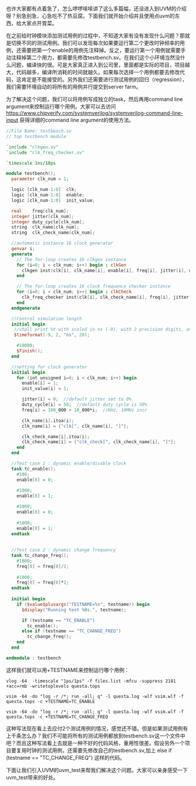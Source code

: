也许大家都有点着急了，怎么啰啰嗦嗦讲了这么多篇幅，还没进入到UVM的介绍呀？别急别急，心急吃不了热豆腐。下面我们就开始介绍并且使用点uvm的东西，给大家点开胃菜。

在之前给时钟模块添加测试用例的过程中，不知道大家有没有发现什么问题？那就是切换不同的测试用例。我们可以发现每次如果要运行第二个更改时钟频率的用例，还需要把第一个enable的用例先注释掉。反之，要运行第一个用例就需要手动注释掉第二个用力，都需要先修改testbench.sv。在我们这个小环境当然没什么问题，编译快的很。可是大家真正进入到公司里，里面都是实际的项目，项目越大，代码越多，编译所消耗的时间就越久。如果每次选择一个用例都要去修改代码，这肯定是不能接受的。另外我们还需要进行测试用例的回归（regression），我们需要环境自动的将所有的用例并行提交到server farm。

为了解决这个问题，我们可以将用例写成独立的task，然后再用command line argument来控制运行哪个用例。大家可以去访问 https://www.chipverify.com/systemverilog/systemverilog-command-line-input 获得详细的command line argument的使用方法。


```verilog
//File Name: testbench.sv
// top testbench module

`include "clkgen.sv"
`include "clk_freq_checker.sv"

`timescale 1ns/10ps

module testbench();
  parameter clk_num = 1;

  logic [clk_num-1:0]  clk;
  logic [clk_num-1:0]  enable;
  logic [clk_num-1:0]  init_value;

  real    freq[clk_num];
  integer jitter[clk_num];
  integer duty_cycle[clk_num];
  string  clk_name[clk_num];
  string  clk_check_name[clk_num];

  //automatic instance 16 clock generator
  genvar i;
  generate
    // The for-loop creates 16 clkgen instance
    for (i=0; i < clk_num; i++) begin : clkGen
      clkgen inst(clk[i], clk_name[i], enable[i], freq[i], jitter[i], duty_cycle[i], init_value[i]);
    end

    // The for-loop creates 16 clock frequence checker instance
    for (i=0; i < clk_num; i++) begin : clkCheck
      clk_freq_checker inst(clk[i], clk_check_name[i], freq[i], jitter[i]);
    end
  endgenerate

  //Control simulation length
  initial begin
   //shall print %t with scaled in ns (-9), with 2 precision digits, and would print the "ns" string after time
   $timeformat(-9, 2, "ns", 20);

    #10000;
    $finish();
  end

  //setting for clock generator
  initial begin
    for (int unsigned i=0; i < clk_num; i++) begin
      enable[i] = 1;
      init_value[i] = 1;

      jitter[i] = 0;  //default jitter set to 0%
      duty_cycle[i] = 50;  //default duty cycle is 50%  
      freq[i] = 100_000 + 10_000*i;  //KHz, 10MHz incr

      clk_name[i].itoa(i);
      clk_name[i] = {"clk[", clk_name[i], "]"};

      clk_check_name[i].itoa(i);
      clk_check_name[i] = {"clk_check[", clk_check_name[i], "]"};
    end
  end

  //Test case 1 : dynamic enable/disable clock
  task tc_enable();
    #100;
    enable[0] = 0;
    
    #1000;
    enable[0] = 1;

    #1000;
    enable[0] = 0;
    
    #1000;
    enable[0] = 1;
  endtask
 
    
  //Test case 2 : dynamic change frequency
  task tc_change_freq();
    #1000;
    freq[0] = freq[0]/2;
    
    #1000;
    freq[0] = freq[0]*2;
  endtask
    
  initial begin
    if ($value$plusargs("TESTNAME=%s", testname)) begin
      $display("Running test %0s.", testname);

      if (testname == "TC_ENABLE")
        tc_enable();
      else if (testname == "TC_CHANGE_FREQ")
        tc_change_freq(); 
    end
  end

endmodule : testbench

```



这样我们就可以用+TESTNAME来控制运行哪个用例：

```shell
vlog -64  -timescale "1ps/1ps" -f files.list -mfcu -suppress 2181 +acc=rmb -writetoplevels questa.tops

vsim -64 -do "log -r /*; run -all; q" -l questa.log -wlf vsim.wlf -f questa.tops -c +TESTNAME=TC_ENABLE

vsim -64 -do "log -r /*; run -all; q" -l questa.log -wlf vsim.wlf -f questa.tops -c +TESTNAME=TC_CHANGE_FREQ

```



这种写法现在看上去应付2个测试用例的情况，感觉还不错。但是如果测试用例有上千条怎么办？我们不可能将所有的测试用例都放到testbench.sv这一个文件中吧？而且这种写法看上去就是一种不好的代码风格，重用性很差。假设另外一个项目要复用时钟的测试用例，还需要先修改自己的testbench.sv,加上 else if (testname == "TC_CHANGE_FREQ") 这样的代码。

下面让我们引入UVM的uvm_test来帮我们解决这个问题。大家可以亲身感受一下uvm_test带来的好处。
